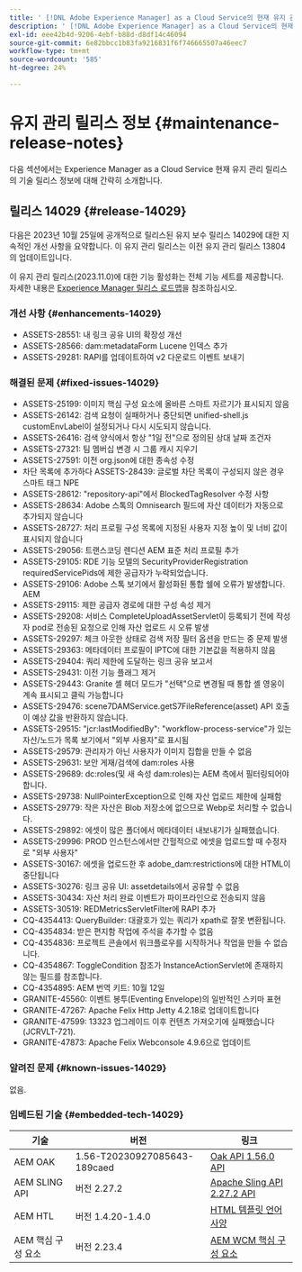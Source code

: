 ```yaml
---
title: ' [!DNL Adobe Experience Manager] as a Cloud Service의 현재 유지 관리 릴리스 정보입니다.'
description: ' [!DNL Adobe Experience Manager] as a Cloud Service의 현재 유지 관리 릴리스 정보입니다.'
exl-id: eee42b4d-9206-4ebf-b88d-d8df14c46094
source-git-commit: 6e82bbcc1b83fa9216831f6f746665507a46eec7
workflow-type: tm+mt
source-wordcount: '585'
ht-degree: 24%

---
```


# 유지 관리 릴리스 정보 {#maintenance-release-notes}

다음 섹션에서는 Experience Manager as a Cloud Service 현재 유지 관리 릴리스의 기술 릴리스 정보에 대해 간략히 소개합니다.

## 릴리스 14029 {#release-14029}

다음은 2023년 10월 25일에 공개적으로 릴리스된 유지 보수 릴리스 14029에 대한 지속적인 개선 사항을 요약합니다. 이 유지 관리 릴리스는 이전 유지 관리 릴리스 13804의 업데이트입니다.

이 유지 관리 릴리스(2023.11.0)에 대한 기능 활성화는 전체 기능 세트를 제공합니다. 자세한 내용은 [Experience Manager 릴리스 로드맵](https://experienceleague.adobe.com/docs/experience-manager-release-information/aem-release-updates/update-releases-roadmap.html)을 참조하십시오.

### 개선 사항 {#enhancements-14029}

* ASSETS-28551: 내 링크 공유 UI의 확장성 개선
* ASSETS-28566: dam:metadataForm Lucene 인덱스 추가
* ASSETS-29281: RAPI를 업데이트하여 v2 다운로드 이벤트 보내기

### 해결된 문제 {#fixed-issues-14029}

* ASSETS-25199: 이미지 핵심 구성 요소에 올바른 스마트 자르기가 표시되지 않음
* ASSETS-26142: 검색 요청이 실패하거나 중단되면 unified-shell.js customEnvLabel이 설정되거나 다시 시도되지 않습니다.
* ASSETS-26416: 검색 양식에서 항상 &quot;1일 전&quot;으로 정의된 상대 날짜 조건자
* ASSETS-27321: 팀 멤버십 변경 시 그룹 캐시 지우기
* ASSETS-27591: 이전 org.json에 대한 종속성 수정
* 차단 목록에 추가하다 ASSETS-28439: 글로벌 차단 목록이 구성되지 않은 경우 스마트 태그 NPE
* ASSETS-28612: &quot;repository-api&quot;에서 BlockedTagResolver 수정 사항
* ASSETS-28634: Adobe 스톡의 Omnisearch 필드에 자산 데이터가 자동으로 추가되지 않습니다
* ASSETS-28727: 처리 프로필 구성 목록에 지정된 사용자 지정 높이 및 너비 값이 표시되지 않습니다
* ASSETS-29056: 트랜스코딩 렌디션 AEM 표준 처리 프로필 추가
* ASSETS-29105: RDE 기능 모델의 SecurityProviderRegistration requiredServicePids에 제한 공급자가 누락되었습니다.
* ASSETS-29106: Adobe 스톡 보기에서 활성화된 통합 쉘에 오류가 발생합니다. AEM
* ASSETS-29115: 제한 공급자 경로에 대한 구성 속성 제거
* ASSETS-29208: 서비스 CompleteUploadAssetServlet이 등록되기 전에 작성자 pod로 전송된 요청으로 인해 자산 업로드 시 오류 발생
* ASSETS-29297: 체크 아웃한 상태로 검색 저장 필터 옵션을 만드는 중 문제 발생
* ASSETS-29363: 메타데이터 프로필이 IPTC에 대한 기본값을 적용하지 않음
* ASSETS-29404: 쿼리 제한에 도달하는 링크 공유 보고서
* ASSETS-29431: 이전 기능 플래그 제거
* ASSETS-29443: Granite 셸 헤더 모드가 &quot;선택&quot;으로 변경될 때 통합 셸 영웅이 계속 표시되고 클릭 가능합니다
* ASSETS-29476: scene7DAMService.getS7FileReference(asset) API 호출이 예상 값을 반환하지 않습니다.
* ASSETS-29515: &quot;jcr:lastModifiedBy&quot;: &quot;workflow-process-service&quot;가 있는 자산/노드가 목록 보기에서 &quot;외부 사용자&quot;로 표시됨
* ASSETS-29579: 관리자가 아닌 사용자가 이미지 집합을 만들 수 없음
* ASSETS-29631: 보안 게재/검색에 dam:roles 사용
* ASSETS-29689: dc:roles(및 새 속성 dam:roles)는 AEM 측에서 필터링되어야 합니다.
* ASSETS-29738: NullPointerException으로 인해 자산 업로드 제한에 실패함
* ASSETS-29779: 작은 자산은 Blob 저장소에 없으므로 Webp로 처리할 수 없습니다.
* ASSETS-29892: 에셋이 많은 폴더에서 메타데이터 내보내기가 실패했습니다.
* ASSETS-29996: PROD 인스턴스에서만 간헐적으로 에셋을 업로드할 때 수정자로 &quot;외부 사용자&quot;
* ASSETS-30167: 에셋을 업로드한 후 adobe_dam:restrictions에 대한 HTML이 중단됩니다
* ASSETS-30276: 링크 공유 UI: assetdetails에서 공유할 수 없음
* ASSETS-30434: 자산 처리 완료 이벤트가 파이프라인으로 전송되지 않음
* ASSETS-30519: REDMetricsServletFilter에 RAPI 추가
* CQ-4354413: QueryBuilder: 대괄호가 있는 쿼리가 xpath로 잘못 변환됩니다.
* CQ-4354834: 받은 편지함 작업에 주석을 추가할 수 없음
* CQ-4354836: 프로젝트 콘솔에서 워크플로우를 시작하거나 작업을 만들 수 없습니다.
* CQ-4354867: ToggleCondition 참조가 InstanceActionServlet에 존재하지 않는 필드를 참조합니다.
* CQ-4354895: AEM 번역 키트: 10월 12일
* GRANITE-45560: 이벤트 봉투(Eventing Envelope)의 일반적인 스키마 표현
* GRANITE-47267: Apache Felix Http Jetty 4.2.18로 업데이트합니다
* GRANITE-47599: 13323 업그레이드 이후 컨텐츠 가져오기에 실패했습니다(JCRVLT-721).
* GRANITE-47873: Apache Felix Webconsole 4.9.6으로 업데이트

### 알려진 문제 {#known-issues-14029}

없음.

### 임베드된 기술 {#embedded-tech-14029}

| 기술 | 버전 | 링크 |
|---|---|---|
| AEM OAK | 1.56-T20230927085643-189caed | [Oak API 1.56.0 API](https://www.javadoc.io/doc/org.apache.jackrabbit/oak-api/1.56.0/index.html) |
| AEM SLING API | 버전 2.27.2 | [Apache Sling API 2.27.2 API](https://www.javadoc.io/doc/org.apache.sling/org.apache.sling.api/latest/index.html) |
| AEM HTL | 버전 1.4.20-1.4.0 | [HTML 템플릿 언어 사양](https://github.com/adobe/htl-spec) |
| AEM 핵심 구성 요소 | 버전 2.23.4 | [AEM WCM 핵심 구성 요소](https://github.com/adobe/aem-core-wcm-components) |
